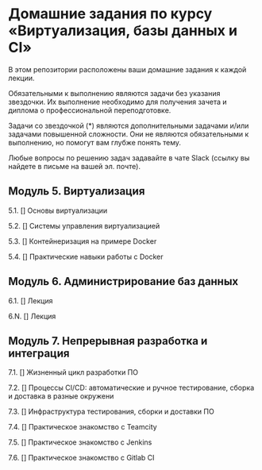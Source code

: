 # Домашние задания по курсу «Виртуализация, базы данных и CI»

В этом репозитории расположены ваши домашние задания к каждой лекции. 

Обязательными к выполнению являются задачи без указания звездочки. Их выполнение необходимо для получения зачета и диплома о профессиональной переподготовке.

Задачи со звездочкой (*) являются дополнительными задачами и/или задачами повышенной сложности. Они не являются обязательными к выполнению, но помогут вам глубже понять тему.

Любые вопросы по решению задач задавайте в чате Slack (ссылку вы найдете в письме на вашей эл. почте).

## Модуль 5. Виртуализация

5.1. [] Основы виртуализации

5.2. [] Системы управления виртуализацией

5.3. [] Контейнеризация на примере Docker

5.4. [] Практические навыки работы с Docker

## Модуль 6. Администрирование баз данных

6.1. [] Лекция

6.N. [] Лекция

## Модуль 7. Непрерывная разработка и интеграция

7.1. [] Жизненный цикл разработки ПО

7.2. [] Процессы CI/CD: автоматические и ручное тестирование, сборка и доставка в разные окружени

7.3. [] Инфраструктура тестирования, сборки и доставки ПО

7.4. [] Практическое знакомство с Teamcity

7.5. [] Практическое знакомство с Jenkins

7.6. [] Практическое знакомство с Gitlab CI
